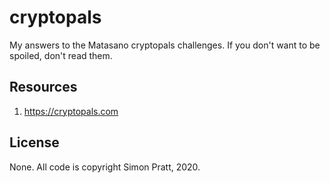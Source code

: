 # cryptopals

My answers to the Matasano cryptopals challenges.  If you don't want
to be spoiled, don't read them.

## Resources

1. https://cryptopals.com

## License

None.  All code is copyright Simon Pratt, 2020.
